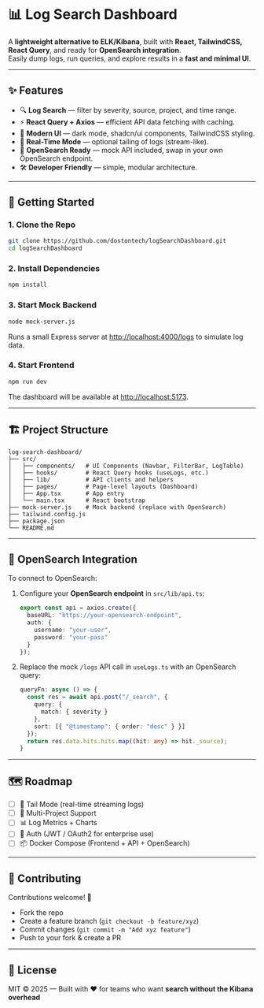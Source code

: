 # 📊 Log Search Dashboard

A **lightweight alternative to ELK/Kibana**, built with **React, TailwindCSS, React Query**, and ready for **OpenSearch integration**.  
Easily dump logs, run queries, and explore results in a **fast and minimal UI**.  

---

## ✨ Features  

- 🔍 **Log Search** — filter by severity, source, project, and time range.  
- ⚡ **React Query + Axios** — efficient API data fetching with caching.  
- 🎨 **Modern UI** — dark mode, shadcn/ui components, TailwindCSS styling.  
- 📡 **Real-Time Mode** — optional tailing of logs (stream-like).  
- 🔗 **OpenSearch Ready** — mock API included, swap in your own OpenSearch endpoint.  
- 🛠️ **Developer Friendly** — simple, modular architecture.  

---

## 🚀 Getting Started  

### 1. Clone the Repo
```bash
git clone https://github.com/dostontech/logSearchDashboard.git
cd logSearchDashboard
```

### 2. Install Dependencies
```bash
npm install
```

### 3. Start Mock Backend
```bash
node mock-server.js
```
Runs a small Express server at [http://localhost:4000/logs](http://localhost:4000/logs) to simulate log data.  

### 4. Start Frontend
```bash
npm run dev
```
The dashboard will be available at [http://localhost:5173](http://localhost:5173).  

---

## 🏗️ Project Structure  

```
log-search-dashboard/
├── src/
│   ├── components/   # UI Components (Navbar, FilterBar, LogTable)
│   ├── hooks/        # React Query hooks (useLogs, etc.)
│   ├── lib/          # API clients and helpers
│   ├── pages/        # Page-level layouts (Dashboard)
│   ├── App.tsx       # App entry
│   └── main.tsx      # React bootstrap
├── mock-server.js    # Mock backend (replace with OpenSearch)
├── tailwind.config.js
├── package.json
└── README.md
```

---

## 🔌 OpenSearch Integration  

To connect to OpenSearch:  

1. Configure your **OpenSearch endpoint** in `src/lib/api.ts`:  
   ```ts
   export const api = axios.create({
     baseURL: "https://your-opensearch-endpoint",
     auth: {
       username: "your-user",
       password: "your-pass"
     }
   });
   ```

2. Replace the mock `/logs` API call in `useLogs.ts` with an OpenSearch query:  
   ```ts
   queryFn: async () => {
     const res = await api.post("/_search", {
       query: {
         match: { severity }
       },
       sort: [{ "@timestamp": { order: "desc" } }]
     });
     return res.data.hits.hits.map((hit: any) => hit._source);
   }
   ```

---

## 🗺️ Roadmap  

- [ ] 🔄 Tail Mode (real-time streaming logs)  
- [ ] 📂 Multi-Project Support  
- [ ] 📊 Log Metrics + Charts  
- [ ] 🔐 Auth (JWT / OAuth2 for enterprise use)  
- [ ] 📦 Docker Compose (Frontend + API + OpenSearch)  

---

## 🤝 Contributing  

Contributions welcome! 🎉  
- Fork the repo  
- Create a feature branch (`git checkout -b feature/xyz`)  
- Commit changes (`git commit -m "Add xyz feature"`)  
- Push to your fork & create a PR  

---

## 📜 License  

MIT © 2025 — Built with ❤️ for teams who want **search without the Kibana overhead**  
